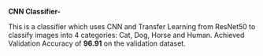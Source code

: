 **CNN Classifier-**

This is a classifier which uses CNN and Transfer Learning from ResNet50 to classify images into 4 categories: Cat, Dog, Horse and Human.
Achieved Validation Accuracy of **96.91** on the validation dataset.
